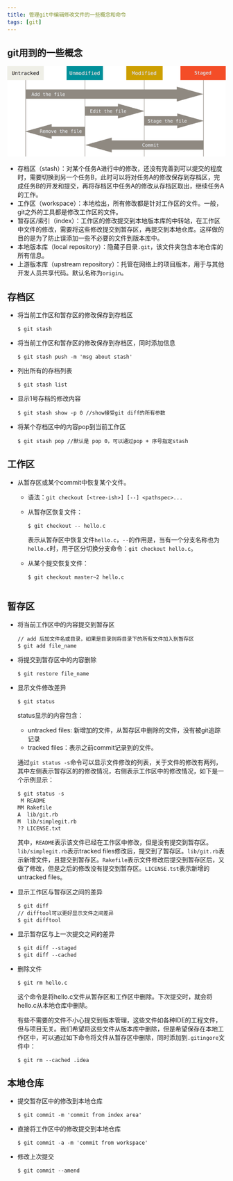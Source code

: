 ```yaml
---
title: 管理git中编辑修改文件的一些概念和命令
tags: [git]
---
```


## git用到的一些概念

![](assets/images/git_lifecycle.png)

* 存档区（stash）：对某个任务A进行中的修改，还没有完善到可以提交的程度时，需要切换到另一个任务B，此时可以将对任务A的修改保存到存档区，完成任务B的开发和提交，再将存档区中任务A的修改从存档区取出，继续任务A的工作。
* 工作区（workspace）：本地检出，所有修改都是针对工作区的文件。一般，git之外的工具都是修改工作区的文件。
* 暂存区/索引（index）：工作区的修改提交到本地版本库的中转站，在工作区中文件的修改，需要将这些修改提交到暂存区，再提交到本地仓库。这样做的目的是为了防止误添加一些不必要的文件到版本库中。
* 本地版本库（local repository）：隐藏子目录`.git`，该文件夹包含本地仓库的所有信息。
* 上游版本库（upstream repository）：托管在网络上的项目版本，用于与其他开发人员共享代码。默认名称为`origin`。

## 存档区

* 将当前工作区和暂存区的修改保存到存档区

  ```shell
  $ git stash
  ```

* 将当前工作区和暂存区的修改保存到存档区，同时添加信息

  ```shell
  $ git stash push -m 'msg about stash'
  ```

* 列出所有的存档列表

  ```shell
  $ git stash list
  ```

* 显示1号存档的修改内容

  ```shell 
  $ git stash show -p 0 //show接受git diff的所有参数
  ```

* 将某个存档区中的内容pop到当前工作区

  ```shell
  $ git stash pop //默认是 pop 0，可以通过pop + 序号指定stash
  ```

## 工作区

* 从暂存区或某个commit中恢复某个文件。

  * 语法：`git checkout [<tree-ish>] [--] <pathspec>...`
  
  * 从暂存区恢复文件：

    ```shell
    $ git checkout -- hello.c
    ```
  
    表示从暂存区中恢复文件`hello.c`，`--`的作用是，当有一个分支名称也为`hello.c`时，用于区分切换分支命令：`git checkout hello.c`。
  
  * 从某个提交恢复文件：
  
    ```shell
    $ git checkout master~2 hello.c
  ```

## 暂存区

* 将当前工作区中的内容提交到暂存区

  ```shell
  // add 后加文件名或目录，如果是目录则将目录下的所有文件加入到暂存区
  $ git add file_name
  ```

* 将提交到暂存区中的内容删除

  ```shell
  $ git restore file_name 
  ```

* 显示文件修改差异

  ```shell
  $ git status
  ```

  status显示的内容包含：

  * untracked files: 新增加的文件，从暂存区中删除的文件，没有被git追踪记录
  * tracked files：表示之前commit记录到的文件。

  通过`git status -s`命令可以显示文件修改的列表，关于文件的修改有两列，其中左侧表示暂存区的的修改情况，右侧表示工作区中的修改情况，如下是一个示例显示：

  ```shell
  $ git status -s
   M README
  MM Rakefile
  A  lib/git.rb
  M  lib/simplegit.rb
  ?? LICENSE.txt
  ```

  其中，`README`表示该文件已经在工作区中修改，但是没有提交到暂存区。`lib/simplegit.rb`表示tracked files修改后，提交到了暂存区。`lib/git.rb`表示新增文件，且提交到暂存区。`Rakefile`表示文件修改后提交到暂存区后，又做了修改，但是之后的修改没有提交到暂存区。`LICENSE.tst`表示新增的untracked files。

* 显示工作区与暂存区之间的差异

  ```shell
  $ git diff
  // difftool可以更好显示文件之间差异
  $ git difftool
  ```

* 显示暂存区与上一次提交之间的差异

  ```shell
  $ git diff --staged
  $ git diff --cached
  ```

* 删除文件

  ```shell
  $ git rm hello.c
  ```

  这个命令是将hello.c文件从暂存区和工作区中删除。下次提交时，就会将hello.c从本地仓库中删除。

  有些不需要的文件不小心提交到版本管理，这些文件如各种IDE的工程文件，但与项目无关。我们希望将这些文件从版本库中删除，但是希望保存在本地工作区中，可以通过如下命令将文件从暂存区中删除，同时添加到`.gitingore`文件中：

  ```shell
  $ git rm --cached .idea
  ```

## 本地仓库

* 提交暂存区中的修改到本地仓库

  ```shell
  $ git commit -m 'commit from index area'
  ```

* 直接将工作区中的修改提交到本地仓库

  ```shell
  $ git commit -a -m 'commit from workspace'
  ```

* 修改上次提交

  ```shell
  $ git commit --amend
  ```

  







